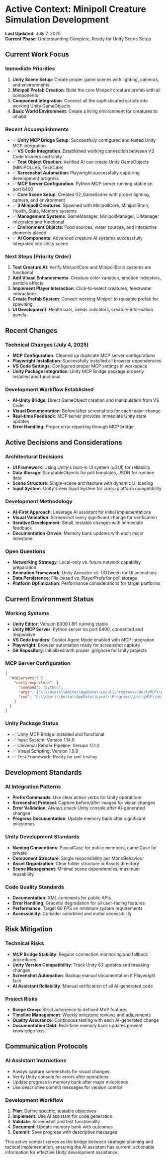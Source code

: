 # Active Context: Minipoll Creature Simulation Development

**Last Updated**: July 7, 2025  
**Current Phase**: Understanding Complete, Ready for Unity Scene Setup

## Current Work Focus

### Immediate Priorities
1. **Unity Scene Setup**: Create proper game scenes with lighting, cameras, and environments  
2. **Minipoll Prefab Creation**: Build the core Minipoll creature prefab with all components
3. **Component Integration**: Connect all the sophisticated scripts into working Unity GameObjects
4. **Basic World Environment**: Create a living environment for creatures to inhabit

### Recent Accomplishments
- ✅ **Unity MCP Bridge Setup**: Successfully configured and tested Unity MCP integration
- ✅ **VS Code Integration**: Established working connection between VS Code Insiders and Unity
- ✅ **Test Object Creation**: Verified AI can create Unity GameObjects (MINIPOLLV5, TestCube)
- ✅ **Screenshot Automation**: Playwright successfully capturing development progress
- ✅ **MCP Server Configuration**: Python MCP server running stable on port 6400
- ✅ **Core Scene Setup**: Created 02_GameScene with proper lighting, camera, and environment
- ✅ **3 Minipoll Creatures**: Spawned with MinipollCore, MinipollBrain, Health, Stats, Memory systems
- ✅ **Management Systems**: GameManager, MinipollManager, UIManager integrated and functional
- ✅ **Environment Objects**: Food sources, water sources, and interactive elements placed
- ✅ **AI Components**: Advanced creature AI systems successfully integrated into Unity scene

### Next Steps (Priority Order)

1. **Test Creature AI**: Verify MinipollCore and MinipollBrain systems are functional
2. **Add Visual Enhancements**: Creature color variation, emotion indicators, particle effects
3. **Implement Player Interaction**: Click-to-select creatures, feed/water interactions
4. **Create Prefab System**: Convert working Minipoll to reusable prefab for spawning
5. **UI Development**: Health bars, needs indicators, creature information panels

## Recent Changes

### Technical Changes (July 4, 2025)
- **MCP Configuration**: Cleaned up duplicate MCP server configurations
- **Playwright Installation**: Successfully installed all browser dependencies
- **VS Code Settings**: Configured proper MCP settings in workspace
- **Unity Package Integration**: Unity MCP Bridge package properly installed and functional

### Development Workflow Established
- **AI-Unity Bridge**: Direct GameObject creation and manipulation from VS Code
- **Visual Documentation**: Before/after screenshots for each major change
- **Real-time Feedback**: MCP server provides immediate Unity state updates
- **Error Handling**: Proper error reporting through MCP bridge

## Active Decisions and Considerations

### Architectural Decisions
- **UI Framework**: Using Unity's built-in UI system (uGUI) for reliability
- **Data Storage**: ScriptableObjects for poll templates, JSON for runtime data
- **Scene Structure**: Single-scene architecture with dynamic UI loading
- **Input System**: Unity's new Input System for cross-platform compatibility

### Development Methodology
- **AI-First Approach**: Leverage AI assistant for initial implementations
- **Visual Validation**: Screenshot every significant change for verification
- **Iterative Development**: Small, testable changes with immediate feedback
- **Documentation-Driven**: Memory bank updates with each major milestone

### Open Questions
- **Networking Strategy**: Local-only vs. future network capability preparation
- **Animation Framework**: Unity Animator vs. DOTween for UI animations
- **Data Persistence**: File-based vs. PlayerPrefs for poll storage
- **Platform Optimization**: Performance considerations for target platforms

## Current Environment Status

### Working Systems
- **Unity Editor**: Version 6000.1.8f1 running stable
- **Unity MCP Server**: Python server on port 6400, connected and responsive
- **VS Code Insiders**: Copilot Agent Mode enabled with MCP integration
- **Playwright**: Browser automation ready for screenshot capture
- **Git Repository**: Initialized with proper .gitignore for Unity projects

### MCP Server Configuration
```json
{
  "mcpServers": {
    "unity-mcp-clean": {
      "command": "python",
      "args": ["C:\\Users\\Amita\\AppData\\Local\\Programs\\UnityMCP\\UnityMcpServer\\src\\server.py"],
      "cwd": "C:\\Users\\Amita\\AppData\\Local\\Programs\\UnityMCP\\UnityMcpServer\\src"
    }
  }
}
```

### Unity Package Status
- ✅ Unity MCP Bridge: Installed and functional
- ✅ Input System: Version 1.14.0
- ✅ Universal Render Pipeline: Version 17.1.0
- ✅ Visual Scripting: Version 1.9.8
- ✅ Test Framework: Ready for unit testing

## Development Standards

### AI Integration Patterns
- **Prefix Commands**: Use clear action verbs for Unity operations
- **Screenshot Protocol**: Capture before/after images for visual changes
- **Error Validation**: Always check Unity console after AI-generated changes
- **Progress Documentation**: Update memory bank after significant milestones

### Unity Development Standards
- **Naming Conventions**: PascalCase for public members, camelCase for private
- **Component Structure**: Single responsibility per MonoBehaviour
- **Asset Organization**: Clear folder structure in Assets directory
- **Scene Management**: Minimal scene dependencies, maximum reusability

### Code Quality Standards
- **Documentation**: XML comments for public APIs
- **Error Handling**: Graceful degradation for all user-facing features
- **Performance**: Target 60 FPS on minimum system requirements
- **Accessibility**: Consider colorblind and motor accessibility

## Risk Mitigation

### Technical Risks
- **MCP Bridge Stability**: Regular connection monitoring and fallback procedures
- **Unity Version Compatibility**: Track Unity 6.1 updates and breaking changes
- **Screenshot Automation**: Backup manual documentation if Playwright fails
- **AI Assistant Reliability**: Manual verification of all AI-generated code

### Project Risks
- **Scope Creep**: Strict adherence to defined MVP features
- **Timeline Management**: Weekly milestone reviews and adjustments
- **Quality Assurance**: Continuous testing with each AI-generated change
- **Documentation Debt**: Real-time memory bank updates prevent knowledge loss

## Communication Protocols

### AI Assistant Instructions
- Always capture screenshots for visual changes
- Verify Unity console for errors after operations
- Update progress in memory bank after major milestones
- Use descriptive commit messages for version control

### Development Workflow
1. **Plan**: Define specific, testable objectives
2. **Implement**: Use AI assistant for code generation
3. **Validate**: Screenshot and test functionality
4. **Document**: Update memory bank with outcomes
5. **Commit**: Save progress with descriptive messages

This active context serves as the bridge between strategic planning and tactical implementation, ensuring the AI assistant has current, actionable information for effective Unity development assistance.
